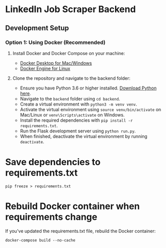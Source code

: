 # LinkedIn Job Scraper Backend

## Development Setup

### Option 1: Using Docker (Recommended)

1. Install Docker and Docker Compose on your machine:

   - [Docker Desktop for Mac/Windows](https://www.docker.com/products/docker-desktop)
   - [Docker Engine for Linux](https://docs.docker.com/engine/install/)

2. Clone the repository and navigate to the backend folder:
   - Ensure you have Python 3.6 or higher installed. [Download Python here](https://www.python.org/downloads/).
   - Navigate to the `backend` folder using `cd backend`.
   - Create a virtual environment with `python3 -m venv venv`.
   - Activate the virtual environment using `source venv/bin/activate` on Mac/Linux or `venv\Scripts\activate` on Windows.
   - Install the required dependencies with `pip install -r requirements.txt`.
   - Run the Flask development server using `python run.py`.
   - When finished, deactivate the virtual environment by running `deactivate`.

# Save dependencies to requirements.txt

`pip freeze > requirements.txt`

# Rebuild Docker container when requirements change

If you've updated the requirements.txt file, rebuild the Docker container:

`docker-compose build --no-cache`
